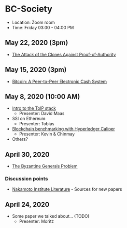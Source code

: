 # BC-Society

* Location: Zoom room
* Time: Friday 03:00 - 04:00 PM

## May 22, 2020 (3pm)
* [The Attack of the Clones Against Proof-of-Authority](https://arxiv.org/pdf/1902.10244.pdf)

## May 15, 2020 (3pm)
* [Bitcoin: A Peer-to-Peer Electronic Cash System](https://nakamotoinstitute.org/static/docs/bitcoin.pdf)

## May 8, 2020 (10:00 AM)
* [Intro to the ToIP stack](https://ieeexplore.ieee.org/document/9031548)
  * Presenter: David Maas
* SSI on Ethereum
  * Presenter: Tobias
* [Blockchain benchmarking with Hyperledger Caliper](https://github.com/hyperledger/caliper)
  * Presenter: Kevin & Chinmay
* Others?


## April 30, 2020
* [The Byzantine Generals Problem](https://people.eecs.berkeley.edu/~luca/cs174/byzantine.pdf)

### Discussion points
* [Nakamoto Institute Literature](https://nakamotoinstitute.org/literature/) - Sources for new papers

## April 24, 2020
* Some paper we talked about... (TODO)
   * Presenter: Moritz
